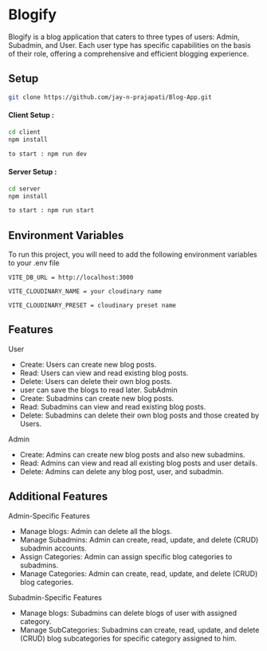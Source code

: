 
# Blogify

Blogify is a blog application that caters to three types of users: Admin, Subadmin, and User. Each user type has specific capabilities on the basis of their role, offering a comprehensive and efficient blogging experience.


## Setup



```bash
git clone https://github.com/jay-n-prajapati/Blog-App.git
```
#### Client Setup :
```bash
cd client
npm install

to start : npm run dev
```
#### Server Setup :
```bash
cd server
npm install

to start : npm run start
```
## Environment Variables

To run this project, you will need to add the following environment variables to your .env file


`VITE_DB_URL = http://localhost:3000`

`VITE_CLOUDINARY_NAME = your cloudinary name`

`VITE_CLOUDINARY_PRESET = cloudinary preset name`


## Features

User
- Create: Users can create new blog posts.
- Read: Users can view and read existing blog posts.
- Delete: Users can delete their own blog posts.
- user can save the blogs to read later.
SubAdmin
- Create: Subadmins can create new blog posts.
- Read: Subadmins can view and read existing blog posts.
- Delete: Subadmins can delete their own blog posts and those created by Users.

Admin
- Create: Admins can create new blog posts and also new subadmins.
- Read: Admins can view and read all existing blog posts and user details.
- Delete: Admins can delete any blog post, user, and subadmin.

## Additional Features

Admin-Specific Features

- Manage blogs: Admin can delete all the blogs.
- Manage Subadmins: Admin can create, read, update, and delete (CRUD) subadmin accounts.
- Assign Categories: Admin can assign specific blog categories to subadmins.
- Manage Categories: Admin can create, read, update, and delete (CRUD) blog categories.

Subadmin-Specific Features

- Manage blogs: Subadmins can delete blogs of user with assigned category.
- Manage SubCategories: Subadmins can create, read, update, and delete (CRUD) blog subcategories for specific category assigned to him.

